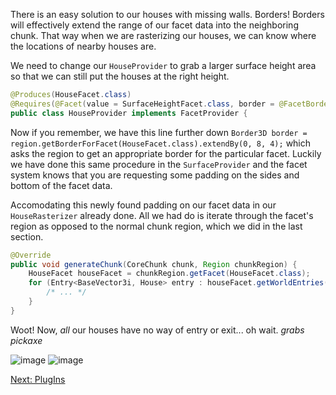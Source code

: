 There is an easy solution to our houses with missing walls.  Borders!  Borders will effectively extend the range of our facet data into the neighboring chunk.  That way when we are rasterizing our houses,  we can know where the locations of nearby houses are.

We need to change our ```HouseProvider``` to grab a larger surface height area so that we can still put the houses at the right height.

```java
@Produces(HouseFacet.class)
@Requires(@Facet(value = SurfaceHeightFacet.class, border = @FacetBorder(sides = 4)))
public class HouseProvider implements FacetProvider {
```

Now if you remember, we have this line further down ```Border3D border = region.getBorderForFacet(HouseFacet.class).extendBy(0, 8, 4);``` which asks the region to get an appropriate border for the particular facet.  Luckily we have done this same procedure in the ```SurfaceProvider``` and the facet system knows that you are requesting some padding on the sides and bottom of the facet data.

Accomodating this newly found padding on our facet data in our ```HouseRasterizer``` already done.  All we had do is iterate through the facet's region as opposed to the normal chunk region, which we did in the last section.
```java
@Override
public void generateChunk(CoreChunk chunk, Region chunkRegion) {
    HouseFacet houseFacet = chunkRegion.getFacet(HouseFacet.class);
    for (Entry<BaseVector3i, House> entry : houseFacet.getWorldEntries().entrySet()) {
        /* ... */
    }
}
```

Woot!  Now, *all* our houses have no way of entry or exit... oh wait. _grabs pickaxe_

![image](https://raw.githubusercontent.com/Terasology/TutorialWorldGeneration/master/images/Borders1.png)
![image](https://raw.githubusercontent.com/Terasology/TutorialWorldGeneration/master/images/Borders2.png)

[Next: PlugIns](Plugins)
